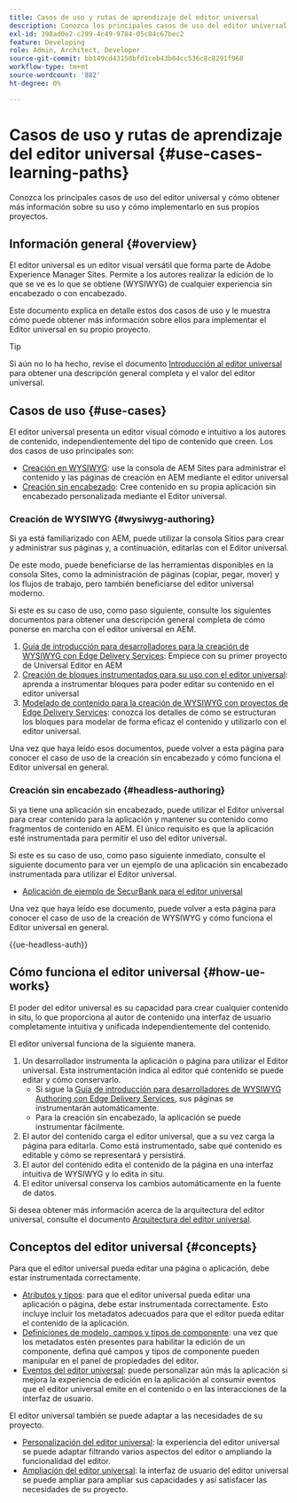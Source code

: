 ```yaml
---
title: Casos de uso y rutas de aprendizaje del editor universal
description: Conozca los principales casos de uso del editor universal y cómo obtener más información sobre su uso y cómo implementarlo en sus propios proyectos.
exl-id: 398ad0e2-c299-4c49-9784-05c84c67bec2
feature: Developing
role: Admin, Architect, Developer
source-git-commit: bb149cd43158bfd1ceb43b04cc536c8c8291f968
workflow-type: tm+mt
source-wordcount: '882'
ht-degree: 0%

---
```


# Casos de uso y rutas de aprendizaje del editor universal {#use-cases-learning-paths}

Conozca los principales casos de uso del editor universal y cómo obtener más información sobre su uso y cómo implementarlo en sus propios proyectos.

## Información general {#overview}

El editor universal es un editor visual versátil que forma parte de Adobe Experience Manager Sites. Permite a los autores realizar la edición de lo que se ve es lo que se obtiene (WYSIWYG) de cualquier experiencia sin encabezado o con encabezado.

Este documento explica en detalle estos dos casos de uso y le muestra cómo puede obtener más información sobre ellos para implementar el Editor universal en su propio proyecto.

>[!TIP]
>
>Si aún no lo ha hecho, revise el documento [Introducción al editor universal](/help/implementing/universal-editor/introduction.md) para obtener una descripción general completa y el valor del editor universal.

## Casos de uso {#use-cases}

El editor universal presenta un editor visual cómodo e intuitivo a los autores de contenido, independientemente del tipo de contenido que creen. Los dos casos de uso principales son:

* [Creación en WYSIWYG](#wysiwyg-authoring): use la consola de AEM Sites para administrar el contenido y las páginas de creación en AEM mediante el editor universal
* [Creación sin encabezado](#headless-authoring): Cree contenido en su propia aplicación sin encabezado personalizada mediante el Editor universal.

### Creación de WYSIWYG {#wysiwyg-authoring}

Si ya está familiarizado con AEM, puede utilizar la consola Sitios para crear y administrar sus páginas y, a continuación, editarlas con el Editor universal.

De este modo, puede beneficiarse de las herramientas disponibles en la consola Sites, como la administración de páginas (copiar, pegar, mover) y los flujos de trabajo, pero también beneficiarse del editor universal moderno.

Si este es su caso de uso, como paso siguiente, consulte los siguientes documentos para obtener una descripción general completa de cómo ponerse en marcha con el editor universal en AEM.

1. [Guía de introducción para desarrolladores para la creación de WYSIWYG con Edge Delivery Services](https://www.aem.live/developer/ue-tutorial): Empiece con su primer proyecto de Universal Editor en AEM
1. [Creación de bloques instrumentados para su uso con el editor universal](https://www.aem.live/developer/universal-editor-blocks): aprenda a instrumentar bloques para poder editar su contenido en el editor universal
1. [Modelado de contenido para la creación de WYSIWYG con proyectos de Edge Delivery Services](https://www.aem.live/developer/component-model-definitions): conozca los detalles de cómo se estructuran los bloques para modelar de forma eficaz el contenido y utilizarlo con el editor universal.

Una vez que haya leído esos documentos, puede volver a esta página para conocer el caso de uso de la creación sin encabezado y cómo funciona el Editor universal en general.

### Creación sin encabezado {#headless-authoring}

Si ya tiene una aplicación sin encabezado, puede utilizar el Editor universal para crear contenido para la aplicación y mantener su contenido como fragmentos de contenido en AEM. El único requisito es que la aplicación esté instrumentada para permitir el uso del editor universal.

Si este es su caso de uso, como paso siguiente inmediato, consulte el siguiente documento para ver un ejemplo de una aplicación sin encabezado instrumentada para utilizar el Editor universal.

* [Aplicación de ejemplo de SecurBank para el editor universal](/help/implementing/universal-editor/securbank.md)

Una vez que haya leído ese documento, puede volver a esta página para conocer el caso de uso de la creación de WYSIWYG y cómo funciona el Editor universal en general.

{{ue-headless-auth}}

## Cómo funciona el editor universal {#how-ue-works}

El poder del editor universal es su capacidad para crear cualquier contenido in situ, lo que proporciona al autor de contenido una interfaz de usuario completamente intuitiva y unificada independientemente del contenido.

El editor universal funciona de la siguiente manera.

1. Un desarrollador instrumenta la aplicación o página para utilizar el Editor universal. Esta instrumentación indica al editor qué contenido se puede editar y cómo conservarlo.
   * Si sigue la [Guía de introducción para desarrolladores de WYSIWYG Authoring con Edge Delivery Services](https://www.aem.live/developer/ue-tutorial), sus páginas se instrumentarán automáticamente.
   * Para la creación sin encabezado, la aplicación se puede instrumentar fácilmente.
1. El autor del contenido carga el editor universal, que a su vez carga la página para editarla. Como está instrumentado, sabe qué contenido es editable y cómo se representará y persistirá.
1. El autor del contenido edita el contenido de la página en una interfaz intuitiva de WYSIWYG y lo edita in situ.
1. El editor universal conserva los cambios automáticamente en la fuente de datos.

Si desea obtener más información acerca de la arquitectura del editor universal, consulte el documento [Arquitectura del editor universal](/help/implementing/universal-editor/architecture.md).

## Conceptos del editor universal {#concepts}

Para que el editor universal pueda editar una página o aplicación, debe estar instrumentada correctamente.

* [Atributos y tipos](/help/implementing/universal-editor/attributes-types.md): para que el editor universal pueda editar una aplicación o página, debe estar instrumentada correctamente. Esto incluye incluir los metadatos adecuados para que el editor pueda editar el contenido de la aplicación.
* [Definiciones de modelo, campos y tipos de componente](/help/implementing/universal-editor/field-types.md): una vez que los metadatos estén presentes para habilitar la edición de un componente, defina qué campos y tipos de componente pueden manipular en el panel de propiedades del editor.
* [Eventos del editor universal](/help/implementing/universal-editor/events.md): puede personalizar aún más la aplicación si mejora la experiencia de edición en la aplicación al consumir eventos que el editor universal emite en el contenido o en las interacciones de la interfaz de usuario.

El editor universal también se puede adaptar a las necesidades de su proyecto.

* [Personalización del editor universal](/help/implementing/universal-editor/customizing.md): la experiencia del editor universal se puede adaptar filtrando varios aspectos del editor o ampliando la funcionalidad del editor.
* [Ampliación del editor universal](/help/implementing/universal-editor/extending.md): la interfaz de usuario del editor universal se puede ampliar para ampliar sus capacidades y así satisfacer las necesidades de su proyecto.
